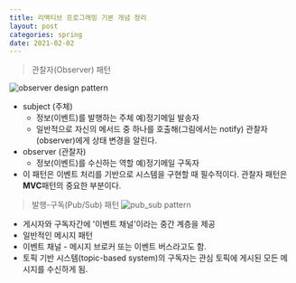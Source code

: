 ```yaml
---
title: 리액티브 프로그래밍 기본 개념 정리
layout: post
categories: spring
date: 2021-02-02
---
```



> 관찰자(Observer) 패턴   

![observer design pattern](https://upload.wikimedia.org/wikipedia/commons/8/8d/Observer.svg)  

* subject (주체)
  * 정보(이벤트)를 발행하는 주체 예)정기메일 발송자
  * 일반적으로 자신의 메서드 중 하나를 호출해(그림에서는 notify) 관찰자(observer)에게 상태 변경을 알린다.
* observer (관찰자)
  * 정보(이벤트)를 수신하는 역할 예)정기메일 구독자
* 이 패턴은 이벤트 처리를 기반으로 시스템을 구현할 때 필수적이다. 관찰자 패턴은 **MVC**패턴의 중요한 부분이다.

> 발행-구독(Pub/Sub) 패턴
![pub_sub pattern](https://www.enterpriseintegrationpatterns.com/img/PublishSubscribeSolution.gif)  

 * 게시자와 구독자간에 '이벤트 채널'이라는 중간 계층을 제공
 * 일반적인 메시지 패턴
 * 이벤트 채널 - 메시지 브로커 또는 이벤트 버스라고도 함.
 * 토픽 기반 시스템(topic-based system)의 구독자는 관심 토픽에 게시된 모든 메시지를 수신하게 됨.